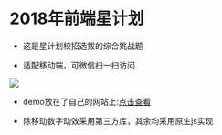 # 2018年前端星计划

- 这是星计划校招选拔的综合挑战题

- 适配移动端，可微信扫一扫访问

![](ericwwww.me/2048/img/qrcode.png)

- demo放在了自己的网站上:[点击查看](ericwwww.me)

- 除移动数字动效采用第三方库，其余均采用原生js实现

